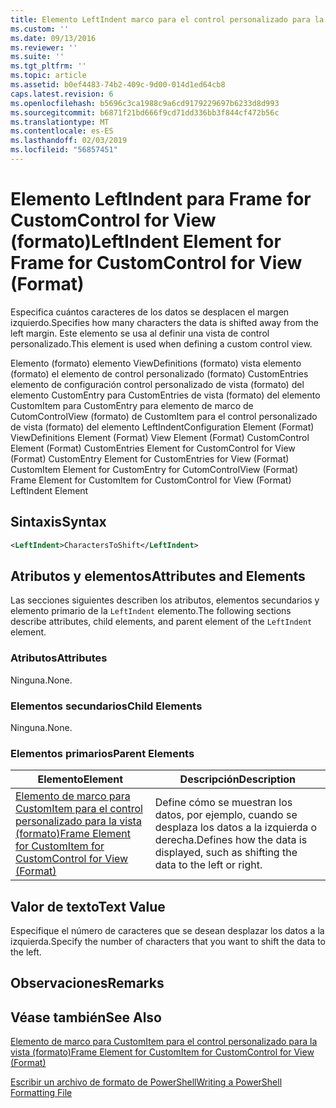 ```yaml
---
title: Elemento LeftIndent marco para el control personalizado para la vista (formato) | Microsoft Docs
ms.custom: ''
ms.date: 09/13/2016
ms.reviewer: ''
ms.suite: ''
ms.tgt_pltfrm: ''
ms.topic: article
ms.assetid: b0ef4483-74b2-409c-9d00-014d1ed64cb8
caps.latest.revision: 6
ms.openlocfilehash: b5696c3ca1988c9a6cd9179229697b6233d8d993
ms.sourcegitcommit: b6871f21bd666f9cd71dd336bb3f844cf472b56c
ms.translationtype: MT
ms.contentlocale: es-ES
ms.lasthandoff: 02/03/2019
ms.locfileid: "56857451"
---
```

# <a name="leftindent-element-for-frame-for-customcontrol-for-view-format"></a><span data-ttu-id="3ef17-102">Elemento LeftIndent para Frame for CustomControl for View (formato)</span><span class="sxs-lookup"><span data-stu-id="3ef17-102">LeftIndent Element for Frame for CustomControl for View (Format)</span></span>

<span data-ttu-id="3ef17-103">Especifica cuántos caracteres de los datos se desplacen el margen izquierdo.</span><span class="sxs-lookup"><span data-stu-id="3ef17-103">Specifies how many characters the data is shifted away from the left margin.</span></span> <span data-ttu-id="3ef17-104">Este elemento se usa al definir una vista de control personalizado.</span><span class="sxs-lookup"><span data-stu-id="3ef17-104">This element is used when defining a custom control view.</span></span>

<span data-ttu-id="3ef17-105">Elemento (formato) elemento ViewDefinitions (formato) vista elemento (formato) el elemento de control personalizado (formato) CustomEntries elemento de configuración control personalizado de vista (formato) del elemento CustomEntry para CustomEntries de vista (formato) del elemento CustomItem para CustomEntry para elemento de marco de CutomControlView (formato) de CustomItem para el control personalizado de vista (formato) del elemento LeftIndent</span><span class="sxs-lookup"><span data-stu-id="3ef17-105">Configuration Element (Format) ViewDefinitions Element (Format) View Element (Format) CustomControl Element (Format) CustomEntries Element for CustomControl for View (Format) CustomEntry Element for CustomEntries for View (Format) CustomItem Element for CustomEntry for CutomControlView (Format) Frame Element for CustomItem for CustomControl for View (Format) LeftIndent Element</span></span>

## <a name="syntax"></a><span data-ttu-id="3ef17-106">Sintaxis</span><span class="sxs-lookup"><span data-stu-id="3ef17-106">Syntax</span></span>

```xml
<LeftIndent>CharactersToShift</LeftIndent>
```

## <a name="attributes-and-elements"></a><span data-ttu-id="3ef17-107">Atributos y elementos</span><span class="sxs-lookup"><span data-stu-id="3ef17-107">Attributes and Elements</span></span>

<span data-ttu-id="3ef17-108">Las secciones siguientes describen los atributos, elementos secundarios y elemento primario de la `LeftIndent` elemento.</span><span class="sxs-lookup"><span data-stu-id="3ef17-108">The following sections describe attributes, child elements, and parent element of the `LeftIndent` element.</span></span>

### <a name="attributes"></a><span data-ttu-id="3ef17-109">Atributos</span><span class="sxs-lookup"><span data-stu-id="3ef17-109">Attributes</span></span>

<span data-ttu-id="3ef17-110">Ninguna.</span><span class="sxs-lookup"><span data-stu-id="3ef17-110">None.</span></span>

### <a name="child-elements"></a><span data-ttu-id="3ef17-111">Elementos secundarios</span><span class="sxs-lookup"><span data-stu-id="3ef17-111">Child Elements</span></span>

<span data-ttu-id="3ef17-112">Ninguna.</span><span class="sxs-lookup"><span data-stu-id="3ef17-112">None.</span></span>

### <a name="parent-elements"></a><span data-ttu-id="3ef17-113">Elementos primarios</span><span class="sxs-lookup"><span data-stu-id="3ef17-113">Parent Elements</span></span>

|<span data-ttu-id="3ef17-114">Elemento</span><span class="sxs-lookup"><span data-stu-id="3ef17-114">Element</span></span>|<span data-ttu-id="3ef17-115">Descripción</span><span class="sxs-lookup"><span data-stu-id="3ef17-115">Description</span></span>|
|-------------|-----------------|
|[<span data-ttu-id="3ef17-116">Elemento de marco para CustomItem para el control personalizado para la vista (formato)</span><span class="sxs-lookup"><span data-stu-id="3ef17-116">Frame Element for CustomItem for CustomControl for View (Format)</span></span>](./frame-element-for-customitem-for-customcontrol-for-view-format.md)|<span data-ttu-id="3ef17-117">Define cómo se muestran los datos, por ejemplo, cuando se desplaza los datos a la izquierda o derecha.</span><span class="sxs-lookup"><span data-stu-id="3ef17-117">Defines how the data is displayed, such as shifting the data to the left or right.</span></span>|

## <a name="text-value"></a><span data-ttu-id="3ef17-118">Valor de texto</span><span class="sxs-lookup"><span data-stu-id="3ef17-118">Text Value</span></span>

<span data-ttu-id="3ef17-119">Especifique el número de caracteres que se desean desplazar los datos a la izquierda.</span><span class="sxs-lookup"><span data-stu-id="3ef17-119">Specify the number of characters that you want to shift the data to the left.</span></span>

## <a name="remarks"></a><span data-ttu-id="3ef17-120">Observaciones</span><span class="sxs-lookup"><span data-stu-id="3ef17-120">Remarks</span></span>

## <a name="see-also"></a><span data-ttu-id="3ef17-121">Véase también</span><span class="sxs-lookup"><span data-stu-id="3ef17-121">See Also</span></span>

[<span data-ttu-id="3ef17-122">Elemento de marco para CustomItem para el control personalizado para la vista (formato)</span><span class="sxs-lookup"><span data-stu-id="3ef17-122">Frame Element for CustomItem for CustomControl for View (Format)</span></span>](./frame-element-for-customitem-for-customcontrol-for-view-format.md)

[<span data-ttu-id="3ef17-123">Escribir un archivo de formato de PowerShell</span><span class="sxs-lookup"><span data-stu-id="3ef17-123">Writing a PowerShell Formatting File</span></span>](./writing-a-powershell-formatting-file.md)
